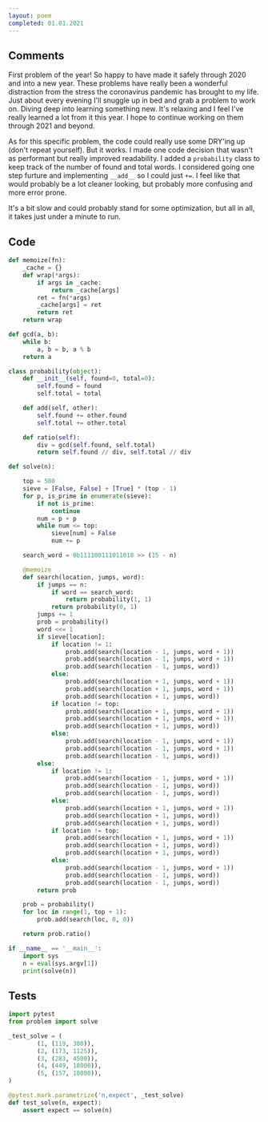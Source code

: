 ```yaml
---
layout: poem
completed: 01.01.2021
---
```


## Comments

First problem of the year!  So happy to have made it safely through 2020 and
into a new year.  These problems have really been a wonderful distraction from
the stress the coronavirus pandemic has brought to my life.  Just about every
evening I'll snuggle up in bed and grab a problem to work on.  Diving deep into
learning something new.  It's relaxing and I feel I've really learned a lot
from it this year.  I hope to continue working on them through 2021 and beyond.

As for this specific problem, the code could really use some DRY'ing up (don't
repeat yourself).  But it works.  I made one code decision that wasn't as
performant but really improved readability.  I added a `probability` class to
keep track of the number of found and total words.  I considered going one step
furture and implementing `__add__` so I could just `+=`.  I feel like that
would probably be a lot cleaner looking, but probably more confusing and more
error prone.

It's a bit slow and could probably stand for some optimization, but all in all,
it takes just under a minute to run.

## Code

```python
def memoize(fn):
    _cache = {}
    def wrap(*args):
        if args in _cache:
            return _cache[args]
        ret = fn(*args)
        _cache[args] = ret
        return ret
    return wrap

def gcd(a, b):
    while b:
        a, b = b, a % b
    return a

class probability(object):
    def __init__(self, found=0, total=0):
        self.found = found
        self.total = total

    def add(self, other):
        self.found += other.found
        self.total += other.total

    def ratio(self):
        div = gcd(self.found, self.total)
        return self.found // div, self.total // div

def solve(n):

    top = 500
    sieve = [False, False] + [True] * (top - 1)
    for p, is_prime in enumerate(sieve):
        if not is_prime:
            continue
        num = p + p
        while num <= top:
            sieve[num] = False
            num += p

    search_word = 0b111100111011010 >> (15 - n)

    @memoize
    def search(location, jumps, word):
        if jumps == n:
            if word == search_word:
                return probability(1, 1)
            return probability(0, 1)
        jumps += 1
        prob = probability()
        word <<= 1
        if sieve[location]:
            if location != 1:
                prob.add(search(location - 1, jumps, word + 1))
                prob.add(search(location - 1, jumps, word + 1))
                prob.add(search(location - 1, jumps, word))
            else:
                prob.add(search(location + 1, jumps, word + 1))
                prob.add(search(location + 1, jumps, word + 1))
                prob.add(search(location + 1, jumps, word))
            if location != top:
                prob.add(search(location + 1, jumps, word + 1))
                prob.add(search(location + 1, jumps, word + 1))
                prob.add(search(location + 1, jumps, word))
            else:
                prob.add(search(location - 1, jumps, word + 1))
                prob.add(search(location - 1, jumps, word + 1))
                prob.add(search(location - 1, jumps, word))
        else:
            if location != 1:
                prob.add(search(location - 1, jumps, word + 1))
                prob.add(search(location - 1, jumps, word))
                prob.add(search(location - 1, jumps, word))
            else:
                prob.add(search(location + 1, jumps, word + 1))
                prob.add(search(location + 1, jumps, word))
                prob.add(search(location + 1, jumps, word))
            if location != top:
                prob.add(search(location + 1, jumps, word + 1))
                prob.add(search(location + 1, jumps, word))
                prob.add(search(location + 1, jumps, word))
            else:
                prob.add(search(location - 1, jumps, word + 1))
                prob.add(search(location - 1, jumps, word))
                prob.add(search(location - 1, jumps, word))
        return prob

    prob = probability()
    for loc in range(1, top + 1):
        prob.add(search(loc, 0, 0))

    return prob.ratio()

if __name__ == '__main__':
    import sys
    n = eval(sys.argv[1])
    print(solve(n))
```

## Tests

```python
import pytest
from problem import solve

_test_solve = (
        (1, (119, 300)),
        (2, (173, 1125)),
        (3, (283, 4500)),
        (4, (449, 18000)),
        (5, (157, 10800)),
)

@pytest.mark.parametrize('n,expect', _test_solve)
def test_solve(n, expect):
    assert expect == solve(n)
```
